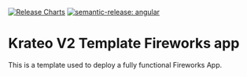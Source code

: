 [![Release Charts](https://github.com/krateoplatformops/krateo-v2-template-fireworksapp/actions/workflows/chart-release.yml/badge.svg)](https://github.com/krateoplatformops/krateo-v2-template-fireworksapp/actions/workflows/chart-release.yml) [![semantic-release: angular](https://img.shields.io/badge/semantic--release-conventional-e10079?logo=semantic-release)](https://github.com/semantic-release/semantic-release)

# Krateo V2 Template Fireworks app

This is a template used to deploy a fully functional Fireworks App.
